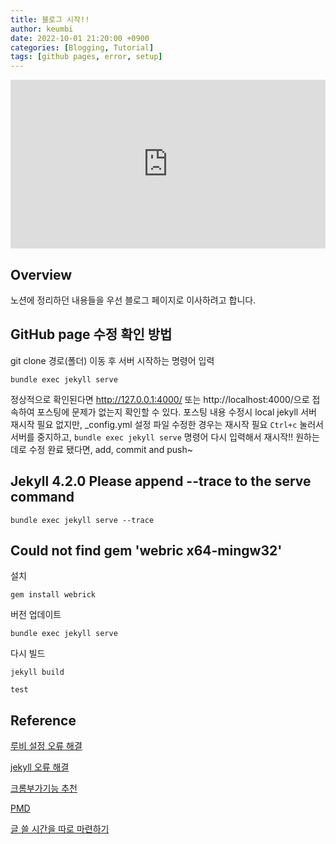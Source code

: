 ```yaml
---
title: 블로그 시작!!
author: keumbi
date: 2022-10-01 21:20:00 +0900
categories: [Blogging, Tutorial]
tags: [github pages, error, setup]
---
```

<iframe allow="fullscreen" frameBorder="0" height="270" src="https://giphy.com/embed/G6cBtS3yWq7nyzNcl4/video" width="100%"></iframe>

## Overview
노션에 정리하던 내용들을 우선 블로그 페이지로 이사하려고 합니다.

## GitHub page 수정 확인 방법
git clone 경로(폴더) 이동 후 서버 시작하는 명령어 입력
```
bundle exec jekyll serve
```

정상적으로 확인된다면 http://127.0.0.1:4000/ 또는 http://localhost:4000/으로 접속하여 포스팅에 문제가 없는지 확인할 수 있다.
포스팅 내용 수정시 local jekyll 서버 재시작 필요 없지만, _config.yml 설정 파일 수정한 경우는 재시작 필요 ```Ctrl+c``` 눌러서 서버를 중지하고, ```bundle exec jekyll serve``` 명령어 다시 입력해서 재시작!! 원하는데로 수정 완료 됐다면, add, commit and push~

## Jekyll 4.2.0 Please append --trace to the serve command
```
bundle exec jekyll serve --trace
```

## Could not find gem 'webric x64-mingw32'
설치
```
gem install webrick
```
버전 업데이트
```
bundle exec jekyll serve
```
다시 빌드
```
jekyll build
```


<!--git checkout -b bugFix-->


```text
test
```
<!--
블로그 마음 가짐
글 쓰기 전

글 쓸 시간을 따로 마련하기
쓸만한 글감은 미리 메모해두기
글의 장르 별 템플릿을 떠올리기
글의 초안을 작성하기
글 쓰는 중

제목으로 독자의 호기심을 끌기
서론으로 독자를 공감시키기
글 초반부에 요약 써두기
문단 수준에서 글 다듬기
문장 수준에서 글 다듬기
단어 수준에서 글 다듬기
미디어를 적절히 활용하기
글 쓴 후

글을 소리내어 읽기
주의를 환기시킨 후에 퇴고하기
글 발행 후

글을 공유하고 나의 구독자를 만들기
일관성을 유지하여 개인 브랜딩 구축하기
마무리-->

## Reference
[루비 설정 오류 해결](https://jojoldu.tistory.com/288)

[jekyll 오류 해결](https://velog.io/@minji-o-j/jekyll-%EC%98%A4%EB%A5%98-%ED%95%B4%EA%B2%B0)

[크롬부가기능 추천](https://jojoldu.tistory.com/406?category=798573)

[PMD](https://velog.io/@been/IT%EA%B8%B0%EC%82%AC%EA%B0%9C%EB%B0%9C%EC%9E%90%EA%B0%80-%EA%B6%8C%EC%9E%A5%ED%95%98%EB%8A%94-Java-%EC%BD%94%EB%93%9C-%ED%92%88%EC%A7%88-%EB%8F%84%EA%B5%AC)

[글 쓸 시간을 따로 마련하기](https://wormwlrm.github.io/2022/08/20/Personal-Branding-from-Technical-Writing.html)
